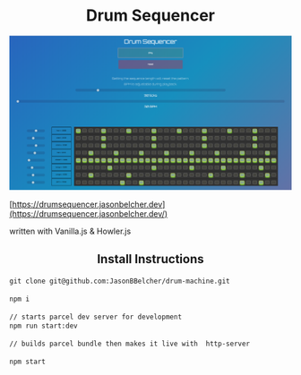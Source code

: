 # <center>Drum Sequencer</center>

![Drum Sequencer screenshot](./src/assets/images/dm_screenshot.png)

[https://drumsequencer.jasonbelcher.dev](https://drumsequencer.jasonbelcher.dev/)

written with Vanilla.js & Howler.js

## <center>Install Instructions</center>

```
git clone git@github.com:JasonBBelcher/drum-machine.git

npm i

// starts parcel dev server for development
npm run start:dev

// builds parcel bundle then makes it live with  http-server

npm start

```

